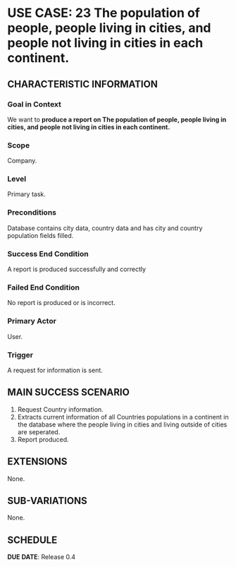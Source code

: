 # USE CASE: 23 The population of people, people living in cities, and people not living in cities in each continent.

## CHARACTERISTIC INFORMATION

### Goal in Context

We want to **produce a report on The population of people, people living in cities, and people not living in cities in each continent.**

### Scope

Company.

### Level

Primary task.

### Preconditions

Database contains city data, country data and has city and country population fields filled.

### Success End Condition

A report is produced successfully and correctly

### Failed End Condition

No report is produced or is incorrect.

### Primary Actor

User.

### Trigger

A request for information is sent.

## MAIN SUCCESS SCENARIO

1. Request Country information.
2. Extracts current information of all Countries populations in a continent in the database where the people living in cities and living outside of cities are seperated.
3. Report produced.

## EXTENSIONS

None.

## SUB-VARIATIONS

None.

## SCHEDULE

**DUE DATE**: Release 0.4
